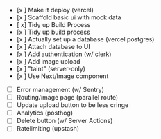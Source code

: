 - [x ] Make it deploy (vercel)
- [x ] Scaffold basic ui with mock data
- [ x] Tidy up Build Process
- [x ] Tidy up build process
- [x ] Actually set up a database (vercel postgres)
- [x ] Attach database to UI
- [x ] Add authentication (w/ clerk)
- [x ] Add image upload
- [x ] "taint" (server-only)
- [x ] Use Next/Image component
- [ ] Error management (w/ Sentry)
- [ ] Routing/image page (parallel route)
- [ ] Update upload button to be less cringe
- [ ] Analytics (posthog)
- [ ] Delete button (w/ Server Actions)
- [ ] Ratelimiting (upstash)